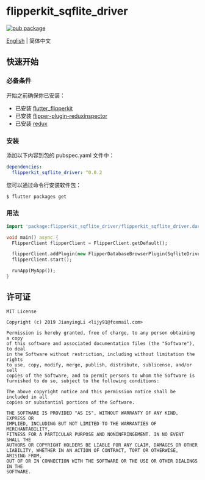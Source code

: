 # flipperkit_sqflite_driver

[![pub package](https://img.shields.io/pub/v/flipperkit_sqflite_driver.svg)](https://pub.dartlang.org/packages/flipperkit_sqflite_driver)

[English](./README.md) | 简体中文

## 快速开始

### 必备条件

开始之前确保你已安装：

- 已安装 [flutter_flipperkit](https://github.com/blankapp/flutter_flipperkit)
- 已安装 [flipper-plugin-reduxinspector](https://github.com/blankapp/flipper-plugin-reduxinspector)
- 已安装 [redux](https://github.com/johnpryan/redux.dart)

### 安装

添加以下内容到包的 pubspec.yaml 文件中：

```yaml
dependencies:
  flipperkit_sqflite_driver: ^0.0.2
```

您可以通过命令行安装软件包：

```bash
$ flutter packages get
```

### 用法

```dart
import 'package:flipperkit_sqflite_driver/flipperkit_sqflite_driver.dart';

void main() async {
  FlipperClient flipperClient = FlipperClient.getDefault();

  flipperClient.addPlugin(new FlipperDatabaseBrowserPlugin(SqfliteDriver('simple_todo.db')));
  flipperClient.start();

  runApp(MyApp());
}
```

## 许可证

```
MIT License

Copyright (c) 2019 JianyingLi <lijy91@foxmail.com>

Permission is hereby granted, free of charge, to any person obtaining a copy
of this software and associated documentation files (the "Software"), to deal
in the Software without restriction, including without limitation the rights
to use, copy, modify, merge, publish, distribute, sublicense, and/or sell
copies of the Software, and to permit persons to whom the Software is
furnished to do so, subject to the following conditions:

The above copyright notice and this permission notice shall be included in all
copies or substantial portions of the Software.

THE SOFTWARE IS PROVIDED "AS IS", WITHOUT WARRANTY OF ANY KIND, EXPRESS OR
IMPLIED, INCLUDING BUT NOT LIMITED TO THE WARRANTIES OF MERCHANTABILITY,
FITNESS FOR A PARTICULAR PURPOSE AND NONINFRINGEMENT. IN NO EVENT SHALL THE
AUTHORS OR COPYRIGHT HOLDERS BE LIABLE FOR ANY CLAIM, DAMAGES OR OTHER
LIABILITY, WHETHER IN AN ACTION OF CONTRACT, TORT OR OTHERWISE, ARISING FROM,
OUT OF OR IN CONNECTION WITH THE SOFTWARE OR THE USE OR OTHER DEALINGS IN THE
SOFTWARE.
```
